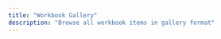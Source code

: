 ```yaml
---
title: "Workbook Gallery"
description: "Browse all workbook items in gallery format"
---
```


<WorkbookPage />
